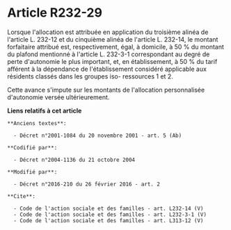 # Article R232-29

Lorsque l'allocation est attribuée en application du troisième alinéa de l'article L. 232-12 et du cinquième alinéa de
l'article L. 232-14, le montant forfaitaire attribué est, respectivement, égal, à domicile, à 50 % du montant du plafond
mentionné à l'article L. 232-3-1 correspondant au degré de perte d'autonomie le plus important, et, en établissement, à 50 %
du tarif afférent à la dépendance de l'établissement considéré applicable aux résidents classés dans les groupes iso-
ressources 1 et 2. 

Cette avance s'impute sur les montants de l'allocation personnalisée d'autonomie versée ultérieurement.

**Liens relatifs à cet article**

	**Anciens textes**:

	  - Décret n°2001-1084 du 20 novembre 2001 - art. 5 (Ab)

	**Codifié par**:

	  - Décret n°2004-1136 du 21 octobre 2004

	**Modifié par**:

	  - Décret n°2016-210 du 26 février 2016 - art. 2

	**Cite**:

	  - Code de l'action sociale et des familles - art. L232-14 (V)
	  - Code de l'action sociale et des familles - art. L232-3-1 (V)
	  - Code de l'action sociale et des familles - art. L313-12 (V)
